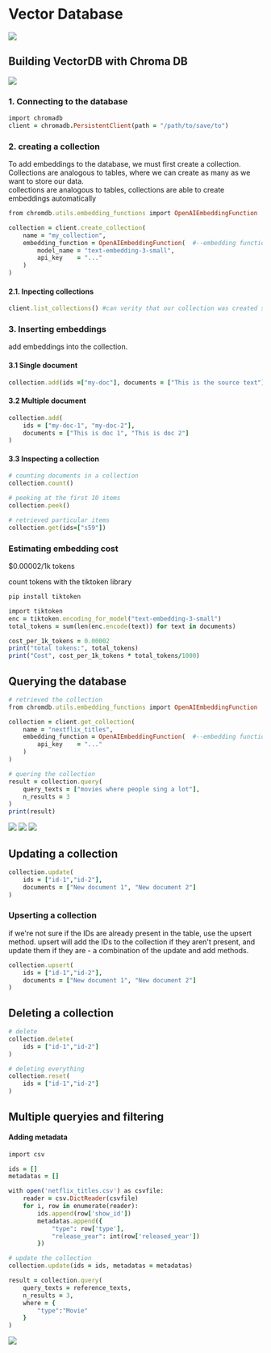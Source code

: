 # Vector Database
<img src = "./image/10.png">

## Building VectorDB with Chroma DB
<img src = "./image/11.png">

### 1. Connecting to the database

```ruby
import chromadb
client = chromadb.PersistentClient(path = "/path/to/save/to")
```

### 2. creating a collection 
To add embeddings to the database, we must first create a collection. Collections are analogous to tables, where we can create as many as we want to store our data.  
collections are analogous to tables, collections are able to create embeddings automatically

```ruby
from chromdb.utils.embedding_functions import OpenAIEmbeddingFunction

collection = client.create_collection(
    name = "my_collection",
    embedding_function = OpenAIEmbeddingFunction(  #--embedding function
        model_name = "text-embedding-3-small",
        api_key    = "..."
    )
)
```

#### 2.1. Inpecting collections
```ruby
client.list_collections() #can verity that our collection was created successfully
```

### 3. Inserting embeddings
add embeddings into the collection.
#### 3.1 Single document
```ruby
collection.add(ids =["my-doc"], documents = ["This is the source text"])
```
#### 3.2 Multiple document
```ruby
collection.add(
    ids = ["my-doc-1", "my-doc-2"],
    documents = ["This is doc 1", "This is doc 2"]
)
```

#### 3.3 Inspecting a collection

```ruby
# counting documents in a collection
collection.count()

# peeking at the first 10 items
collection.peek()

# retrieved particular items
collection.get(ids=["s59"])
```

### Estimating embedding cost
$0.00002/1k tokens

count tokens with the tiktoken library
```ruby
pip install tiktoken

import tiktoken
enc = tiktoken.encoding_for_model("text-embedding-3-small")
total_tokens = sum(len(enc.encode(text)) for text in documents)

cost_per_1k_tokens = 0.00002
print("total tokens:", total_tokens)
print("Cost", cost_per_1k_tokens * total_tokens/1000)
```

## Querying the database

```ruby
# retrieved the collection
from chromdb.utils.embedding_functions import OpenAIEmbeddingFunction

collection = client.get_collection(
    name = "nextflix_titles",
    embedding_function = OpenAIEmbeddingFunction(  #--embedding function
        api_key    = "..."
    )  
) 

# quering the collection
result = collection.query(
    query_texts = ["movies where people sing a lot"],
    n_results = 3
)
print(result)
```
<img src="./image/12.png"/>
<img src="./image/13.png"/>
<img src="./image/14.png"/>

## Updating a collection
```ruby
collection.update(
    ids = ["id-1","id-2"],
    documents = ["New document 1", "New document 2"]
)
```

### Upserting a collection
if we're not sure if the IDs are already present in the table, use the upsert method. upsert will add the IDs to the collection if they aren't present, and update them if they are - a combination of the update and add methods.
```ruby  
collection.upsert(
    ids = ["id-1","id-2"],
    documents = ["New document 1", "New document 2"]
)
```

## Deleting a collection
```ruby
# delete
collection.delete(
    ids = ["id-1","id-2"]
)

# deleting everything
collection.reset(
    ids = ["id-1","id-2"]
)
```

## Multiple queryies and filtering

#### Adding metadata

```ruby
import csv

ids = []
metadatas = []

with open('netflix_titles.csv') as csvfile:
    reader = csv.DictReader(csvfile)
    for i, row in enumerate(reader):
        ids.append(row['show_id'])
        metadatas.append({
            "type": row['type'],
            "release_year": int(row['released_year'])
        })

# update the collection
collection.update(ids = ids, metadatas = metadatas)

result = collection.query(
    query_texts = reference_texts,
    n_results = 3,
    where = {
        "type":"Movie"
    }
)
```
<img src="./image/15.png"/>
